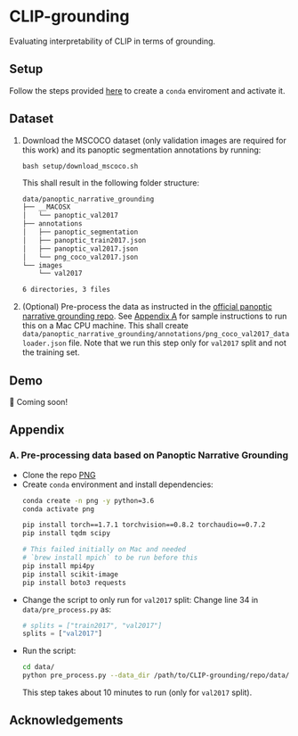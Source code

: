 # CLIP-grounding
Evaluating interpretability of CLIP in terms of grounding.


## Setup

Follow the steps provided [here](./setup/README.md) to create a `conda` enviroment and activate it.

## Dataset

1. Download the MSCOCO dataset (only validation images are required for this work) and its panoptic segmentation annotations by running:
    ```console
    bash setup/download_mscoco.sh
    ```

    This shall result in the following folder structure:
    ```zsh
    data/panoptic_narrative_grounding
    ├── __MACOSX
    │   └── panoptic_val2017
    ├── annotations
    │   ├── panoptic_segmentation
    │   ├── panoptic_train2017.json
    │   ├── panoptic_val2017.json
    │   └── png_coco_val2017.json
    └── images
        └── val2017

    6 directories, 3 files
    ```
2. (Optional) Pre-process the data as instructed in the [official panoptic narrative grounding repo](https://github.com/BCV-Uniandes/PNG). See [Appendix A](#appA) for sample instructions to run this on a Mac CPU machine. This shall create `data/panoptic_narrative_grounding/annotations/png_coco_val2017_dataloader.json` file. Note that we run this step only for `val2017` split and not the training set.


## Demo

:date:  Coming soon!


## Appendix

### A. Pre-processing data based on Panoptic Narrative Grounding <a class="anchor" id="appA"></a>

* Clone the repo [PNG](https://github.com/BCV-Uniandes/PNG)
* Create `conda` environment and install dependencies:
    ```sh
    conda create -n png -y python=3.6
    conda activate png

    pip install torch==1.7.1 torchvision==0.8.2 torchaudio==0.7.2
    pip install tqdm scipy

    # This failed initially on Mac and needed
    # `brew install mpich` to be run before this
    pip install mpi4py
    pip install scikit-image
    pip install boto3 requests
    ```
* Change the script to only run for `val2017` split: Change line 34 in `data/pre_process.py` as:
    ```python
    # splits = ["train2017", "val2017"]
    splits = ["val2017"]
    ```
* Run the script:
    ```sh
    cd data/
    python pre_process.py --data_dir /path/to/CLIP-grounding/repo/data/panoptic_narrative_grounding/
    ```
    This step takes about 10 minutes to run (only for `val2017` split).


## Acknowledgements
